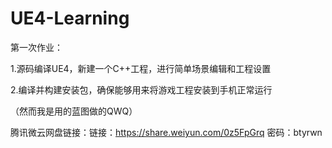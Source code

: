 # UE4-Learning
第一次作业：

1.源码编译UE4，新建一个C++工程，进行简单场景编辑和工程设置

2.编译并构建安装包，确保能够用来将游戏工程安装到手机正常运行

（然而我是用的蓝图做的QWQ）

腾讯微云网盘链接：链接：https://share.weiyun.com/0z5FpGrq 密码：btyrwn
